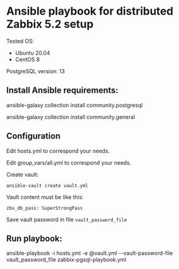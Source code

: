 # Ansible playbook for distributed Zabbix 5.2 setup

Tested OS:
 - Ubuntu 20.04
 - CentOS 8

PostgreSQL version: 13


## Install Ansible requirements:

ansible-galaxy collection install community.postgresql

ansible-galaxy collection install community.general


## Configuration

Edit hosts.yml to correspond your needs.

Edit group_vars/all.yml to correspond your needs.

Create vault:

```
ansible-vault create vault.yml
```

Vault content must be like this:
```
zbx_db_pass: SuperStrongPass
```

Save vault password in file ```vault_password_file```

## Run playbook:

ansible-playbook -i hosts.yml -e @vault.yml --vault-password-file vault_password_file zabbix-pgsql-playbook.yml


